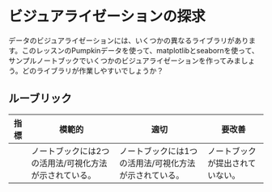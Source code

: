 # ビジュアライゼーションの探求

データのビジュアライゼーションには、いくつかの異なるライブラリがあります。このレッスンのPumpkinデータを使って、matplotlibとseabornを使って、サンプルノートブックでいくつかのビジュアライゼーションを作ってみましょう。どのライブラリが作業しやすいでしょうか？

## ルーブリック

| 指標 | 模範的 | 適切 | 要改善 |
| -------- | --------- | -------- | ----------------- |
|          | ノートブックには2つの活用法/可視化方法が示されている。         |   ノートブックには1つの活用法/可視化方法が示されている。       |  ノートブックが提出されていない。                 |
